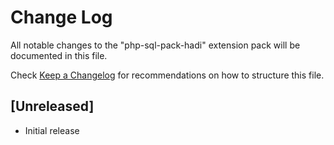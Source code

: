 # Change Log

All notable changes to the "php-sql-pack-hadi" extension pack will be documented in this file.

Check [Keep a Changelog](http://keepachangelog.com/) for recommendations on how to structure this file.

## [Unreleased]

- Initial release
